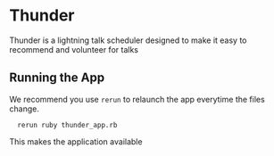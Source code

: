 # Thunder

Thunder is a lightning talk scheduler designed to make it easy to
recommend and volunteer for talks

## Running the App

We recommend you use `rerun` to relaunch the app everytime the files change.
```
  rerun ruby thunder_app.rb
```

This makes the application available
